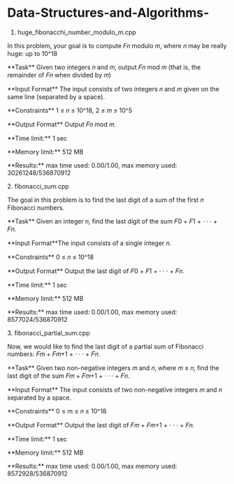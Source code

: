 # Data-Structures-and-Algorithms-

1. huge_fibonacchi_number_modulo_m.cpp
<p>In this problem, your goal is to compute 𝐹𝑛 modulo 𝑚, where 𝑛 may be really huge: up to 10^18</p>
<p>**Task** Given two integers 𝑛 and 𝑚, output 𝐹𝑛 mod 𝑚 (that is, the remainder of 𝐹𝑛 when divided by 𝑚)</p
<p>**Input Format** The input consists of two integers 𝑛 and 𝑚 given on the same line (separated by a space).</p>
<p>**Constraints**  1 ≤ 𝑛 ≤ 10^18, 2 ≤ 𝑚 ≤ 10^5</p>
<p>**Output Format** Output 𝐹𝑛 mod 𝑚.</p>
<p>**Time limit:**  1 sec</p>
<p>**Memory limit:**  512 MB </p>
<p>**Results:** max time used: 0.00/1.00, max memory used: 30261248/536870912</p>
2. fibonacci_sum.cpp
<p>The goal in this problem is to find the last digit of a sum of the first 𝑛 Fibonacci numbers.</p>
<p>**Task** Given an integer 𝑛, find the last digit of the sum 𝐹0 + 𝐹1 + · · · + 𝐹𝑛.</p>
<p>**Input Format**The input consists of a single integer 𝑛.</p>
<p>**Constraints**  0 ≤ 𝑛 ≤ 10^18</p>
<p>**Output Format** Output the last digit of 𝐹0 + 𝐹1 + · · · + 𝐹𝑛.</p>
<p>**Time limit:**  1 sec</p>
<p>**Memory limit:** 512 MB </p>
<p>**Results:** max time used: 0.00/1.00, max memory used: 8577024/536870912</p>
3. fibonacci_partial_sum.cpp
<p>Now, we would like to find the last digit of a partial sum of Fibonacci numbers: 𝐹𝑚 + 𝐹𝑚+1 + · · · + 𝐹𝑛.</p>
<p>**Task** Given two non-negative integers 𝑚 and 𝑛, where 𝑚 ≤ 𝑛, find the last digit of the sum 𝐹𝑚 + 𝐹𝑚+1 +
· · · + 𝐹𝑛.</p>
<p>**Input Format** The input consists of two non-negative integers 𝑚 and 𝑛 separated by a space.</p>
<p>**Constraints**  0 ≤ m ≤ 𝑛 ≤ 10^18</p>
<p>**Output Format** Output the last digit of 𝐹𝑚 + 𝐹𝑚+1 + · · · + 𝐹𝑛.</p>
<p>**Time limit:**  1 sec</p>
<p>**Memory limit:** 512 MB </p>
<p>**Results:** max time used: 0.00/1.00, max memory used: 8572928/536870912</p>
